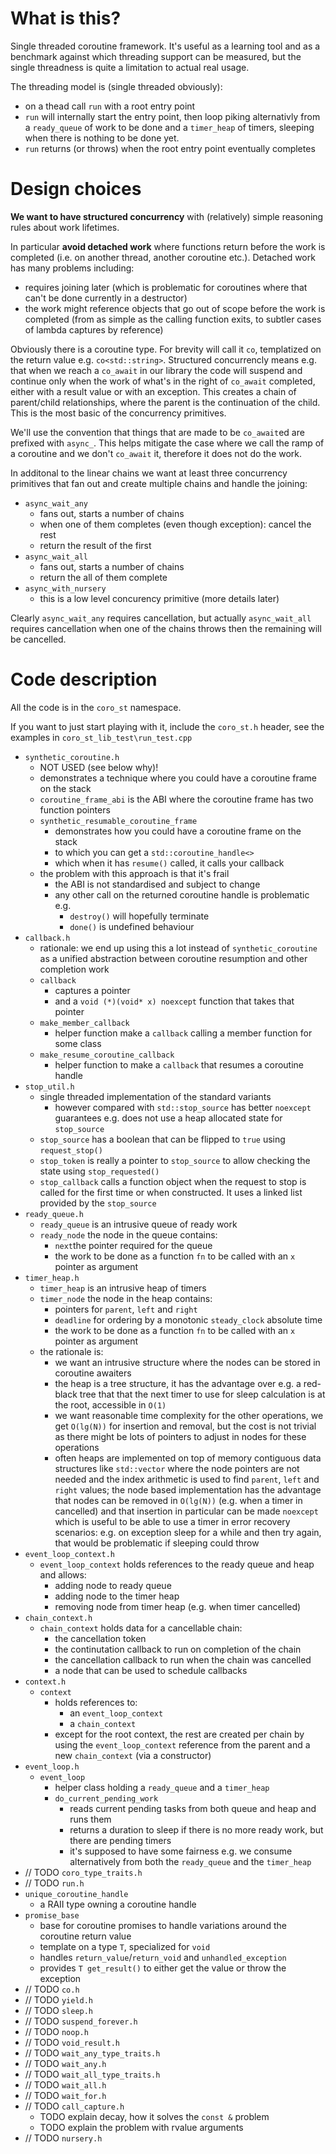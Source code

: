 # What is this?

Single threaded coroutine framework. It's useful as a learning tool
and as a benchmark against which threading support can be measured,
but the single threadness is quite a limitation to actual real usage.

The threading model is (single threaded obviously):
- on a thead call `run` with a root entry point
- `run` will internally start the entry point, then loop piking
  alternativly from a `ready_queue` of work to be done and a `timer_heap`
  of timers, sleeping when there is nothing to be done yet.
- `run` returns (or throws) when the root entry point eventually
  completes


# Design choices

**We want to have structured concurrency** with (relatively) simple reasoning
rules about work lifetimes.

In particular **avoid detached work** where functions return before the work is
completed (i.e. on another thread, another coroutine etc.). Detached work has
many problems including:
- requires joining later (which is problematic for coroutines where that
  can't be done currently in a destructor)
- the work might reference objects that go out of scope before the work is
  completed (from as simple as the calling function exits, to subtler cases
  of lambda captures by reference)

Obviously there is a coroutine type. For brevity will call it `co`, templatized
on the return value e.g. `co<std::string>`. Structured concurrencly means e.g.
that when we reach a `co_await` in our library the code will suspend and
continue only when the work of what's in the right of `co_await` completed,
either with a result value or with an exception.
This creates a chain of parent/child relationships, where the parent is the
continuation of the child. This is the most basic of the concurrency primitives.

We'll use the convention that things that are made to be `co_await`ed are
prefixed with `async_`. This helps mitigate the case where we call the ramp of
a coroutine and we don't `co_await` it, therefore it does not do the work.

In additonal to the linear chains we want at least three concurrency primitives
that fan out and create multiple chains and handle the joining:
- `async_wait_any`
  - fans out, starts a number of chains
  - when one of them completes (even though exception): cancel the rest
  - return the result of the first
- `async_wait_all`
  - fans out, starts a number of chains
  - return the all of them complete
- `async_with_nursery`
  - this is a low level concurency primitive (more details later)

Clearly `async_wait_any` requires cancellation, but actually `async_wait_all`
requires cancellation when one of the chains throws then the remaining will
be cancelled.


# Code description

All the code is in the `coro_st` namespace.

If you want to just start playing with it, include the `coro_st.h` header,
see the examples in `coro_st_lib_test\run_test.cpp`

- `synthetic_coroutine.h`
  - NOT USED (see below why)! 
  - demonstrates a technique where you could have a coroutine frame on the stack
  - `coroutine_frame_abi` is the ABI where the coroutine frame has two function pointers
  - `synthetic_resumable_coroutine_frame`
    - demonstrates how you could have a coroutine frame on the stack
    - to which you can get a `std::coroutine_handle<>`
    - which when it has `resume()` called, it calls your callback
  - the problem with this approach is that it's frail
    - the ABI is not standardised and subject to change
    - any other call on the returned coroutine handle is problematic e.g.
      - `destroy()` will hopefully terminate
      - `done()` is undefined behaviour
- `callback.h`
  - rationale: we end up using this a lot instead of `synthetic_coroutine` as
    a unified abstraction between coroutine resumption and other completion
    work
  - `callback`
    - captures a pointer
    - and a `void (*)(void* x) noexcept` function that takes that pointer
  - `make_member_callback`
    - helper function make a `callback` calling a member function for some
      class
  - `make_resume_coroutine_callback`
    - helper function to make a `callback` that resumes a coroutine handle
- `stop_util.h`
  - single threaded implementation of the standard variants
    - however compared with `std::stop_source` has better `noexcept`
      guarantees e.g. does not use a heap allocated state for `stop_source`
  - `stop_source` has a boolean that can be flipped to `true` using
    `request_stop()`
  - `stop_token` is really a pointer to `stop_source` to allow checking the
    state using `stop_requested()`
  - `stop_callback` calls a function object when the request to stop is called
    for the first time or when constructed. It uses a linked list provided
    by the `stop_source`
- `ready_queue.h`
  - `ready_queue` is an intrusive queue of ready work
  - `ready_node` the node in the queue contains:
    - `next`the pointer required for the queue
    - the work to be done as a function `fn`
      to be called with an `x` pointer as argument
- `timer_heap.h`
  - `timer_heap` is an intrusive heap of timers
  - `timer_node` the node in the heap contains:
    - pointers for `parent`, `left` and `right`
    - `deadline` for ordering by a monotonic `steady_clock` absolute time
    - the work to be done as a function `fn`
      to be called with an `x` pointer as argument
  - the rationale is:
    - we want an intrusive structure where the nodes can be stored
      in coroutine awaiters
    - the heap is a tree structure, it has the advantage over e.g.
      a red-black tree that that the next timer to use for sleep
      calculation is at the root, accessible in `O(1)`
    - we want reasonable time complexity for the other operations,
      we get `O(lg(N))` for insertion and removal, but the cost is not
      trivial as there might be lots of pointers to adjust in nodes
      for these operations
    - often heaps are implemented on top of memory contiguous data
      structures like `std::vector` where the node pointers are not
      needed and the index arithmetic is used to find `parent`, `left`
      and `right` values; the node based implementation has the
      advantage that nodes can be removed in `O(lg(N))` (e.g. when a timer
      in cancelled) and that insertion in particular can be made `noexcept`
      which is useful to be able to use a timer in error recovery
      scenarios: e.g. on exception sleep for a while and then try again,
      that would be problematic if sleeping could throw
- `event_loop_context.h`
  - `event_loop_context` holds references to the ready queue and heap and
    allows:
    - adding node to ready queue
    - adding node to the timer heap
    - removing node from timer heap (e.g. when timer cancelled)
- `chain_context.h`
  - `chain_context` holds data for a cancellable chain:
    - the cancellation token
    - the continutation callback to run on completion of the chain
    - the cancellation callback to run when the chain was cancelled
    - a node that can be used to schedule callbacks
- `context.h`
  - `context`
    - holds references to:
      - an `event_loop_context`
      - a `chain_context`
    - except for the root context, the rest are created per chain
      by using the `event_loop_context` reference from the parent
      and a new `chain_context` (via a constructor)
- `event_loop.h`
  - `event_loop`
    - helper class holding a `ready_queue` and a `timer_heap`
    - `do_current_pending_work`
      - reads current pending tasks from both queue and heap and runs them
      - returns a duration to sleep if there is no more ready work, but
        there are pending timers
      - it's supposed to have some fairness e.g. we consume alternatively
        from both the `ready_queue` and the `timer_heap`
- // TODO `coro_type_traits.h`
- // TODO `run.h`
- `unique_coroutine_handle`
  - a RAII type owning a coroutine handle
- `promise_base`
  - base for coroutine promises to handle variations around the coroutine
    return value
  - template on a type `T`, specialized for `void`
  - handles `return_value`/`return_void` and `unhandled_exception`
  - provides `T get_result()` to either get the value or throw the exception
- // TODO `co.h`
- // TODO `yield.h`
- // TODO `sleep.h`
- // TODO `suspend_forever.h`
- // TODO `noop.h`
- // TODO `void_result.h`
- // TODO `wait_any_type_traits.h`
- // TODO `wait_any.h`
- // TODO `wait_all_type_traits.h`
- // TODO `wait_all.h`
- // TODO `wait_for.h`
- // TODO `call_capture.h`
  - TODO explain decay, how it solves the `const &` problem
  - TODO explain the problem with rvalue arguments
- // TODO `nursery.h`